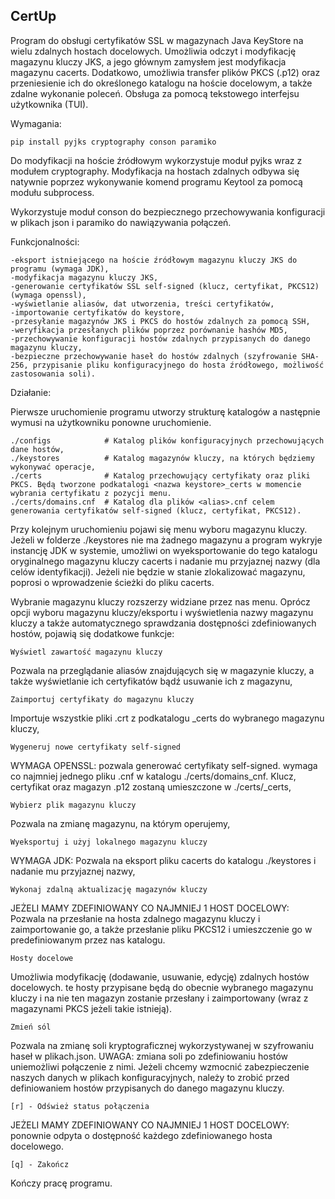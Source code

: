 CertUp
-----------------------------------------------------------------------------------------------------------------------

Program do obsługi certyfikatów SSL w magazynach Java KeyStore na wielu zdalnych hostach docelowych.
Umożliwia odczyt i modyfikację magazynu kluczy JKS, a jego głównym zamysłem jest modyfikacja magazynu cacerts.
Dodatkowo, umożliwia transfer plików PKCS (.p12) oraz przeniesienie ich do określonego katalogu na hoście docelowym,
a także zdalne wykonanie poleceń.
Obsługa za pomocą tekstowego interfejsu użytkownika (TUI).

Wymagania:

    pip install pyjks cryptography conson paramiko

Do modyfikacji na hoście źródłowym wykorzystuje moduł pyjks wraz z modułem cryptography. 
Modyfikacja na hostach zdalnych odbywa się natywnie poprzez wykonywanie komend programu Keytool za pomocą modułu subprocess.

Wykorzystuje moduł conson do bezpiecznego przechowywania konfiguracji w plikach json i paramiko do nawiązywania połączeń.

Funkcjonalności:

    -eksport istniejącego na hoście źródłowym magazynu kluczy JKS do programu (wymaga JDK),
    -modyfikacja magazynu kluczy JKS,
    -generowanie certyfikatów SSL self-signed (klucz, certyfikat, PKCS12) (wymaga openssl),
    -wyświetlanie aliasów, dat utworzenia, treści certyfikatów,
    -importowanie certyfikatów do keystore,
    -przesyłanie magazynów JKS i PKCS do hostów zdalnych za pomocą SSH,
    -weryfikacja przesłanych plików poprzez porównanie hashów MD5,
    -przechowywanie konfiguracji hostów zdalnych przypisanych do danego magazynu kluczy,
    -bezpieczne przechowywanie haseł do hostów zdalnych (szyfrowanie SHA-256, przypisanie pliku konfiguracyjnego do hosta źródłowego, możliwość zastosowania soli).

Działanie:

Pierwsze uruchomienie programu utworzy strukturę katalogów a następnie wymusi na użytkowniku ponowne uruchomienie.

    ./configs            # Katalog plików konfiguracyjnych przechowujących dane hostów,
    ./keystores          # Katalog magazynów kluczy, na których będziemy wykonywać operacje,
    ./certs              # Katalog przechowujący certyfikaty oraz pliki PKCS. Będą tworzone podkatalogi <nazwa keystore>_certs w momencie wybrania certyfikatu z pozycji menu.
    ./certs/domains.cnf  # Katalog dla plików <alias>.cnf celem generowania certyfikatów self-signed (klucz, certyfikat, PKCS12).

Przy kolejnym uruchomieniu pojawi się menu wyboru magazynu kluczy. Jeżeli w folderze ./keystores nie ma żadnego magazynu a program wykryje instancję JDK w systemie, 
umożliwi on wyeksportowanie do tego katalogu oryginalnego magazynu kluczy cacerts i nadanie mu przyjaznej nazwy (dla celów identyfikacji). 
Jeżeli nie będzie w stanie zlokalizować magazynu, poprosi o wprowadzenie ścieżki do pliku cacerts. 

Wybranie magazynu kluczy rozszerzy widziane przez nas menu. Oprócz opcji wyboru magazynu kluczy/eksportu i wyświetlenia nazwy magazynu kluczy a także automatycznego sprawdzania dostępności zdefiniowanych hostów, pojawią się dodatkowe funkcje:

    Wyświetl zawartość magazynu kluczy

Pozwala na przeglądanie aliasów znajdujących się w magazynie kluczy, a także wyświetlanie ich certyfikatów bądź usuwanie ich z magazynu,
    
    Zaimportuj certyfikaty do magazynu kluczy
    
Importuje wszystkie pliki .crt z podkatalogu <nazwa magazynu kluczy>_certs do wybranego magazynu kluczy,
    
    Wygeneruj nowe certyfikaty self-signed

WYMAGA OPENSSL: pozwala generować certyfikaty self-signed. wymaga co najmniej jednego pliku <alias>.cnf w katalogu ./certs/domains_cnf.
                Klucz, certyfikat oraz magazyn .p12 zostaną umieszczone w ./certs/<nazwa magazynu kluczy>_certs,
    
    Wybierz plik magazynu kluczy
    
Pozwala na zmianę magazynu, na którym operujemy,
    
    Wyeksportuj i użyj lokalnego magazynu kluczy

WYMAGA JDK:  Pozwala na eksport pliku cacerts do katalogu ./keystores i nadanie mu przyjaznej nazwy,
    
    Wykonaj zdalną aktualizację magazynów kluczy

JEŻELI MAMY ZDEFINIOWANY CO NAJMNIEJ 1 HOST DOCELOWY: Pozwala na przesłanie na hosta zdalnego magazynu kluczy i zaimportowanie go, 
                                                      a także przesłanie pliku PKCS12 i umieszczenie go w predefiniowanym przez nas
                                                      katalogu.
    
    Hosty docelowe

Umożliwia modyfikację (dodawanie, usuwanie, edycję) zdalnych hostów docelowych. te hosty przypisane będą do obecnie wybranego magazynu kluczy
i na nie ten magazyn zostanie przesłany i zaimportowany (wraz z magazynami PKCS jeżeli takie istnieją).
                                                            
    Zmień sól

Pozwala na zmianę soli kryptograficznej wykorzystywanej w szyfrowaniu haseł w plikach.json.
UWAGA: zmiana soli po zdefiniowaniu hostów uniemożliwi połączenie z nimi. Jeżeli chcemy wzmocnić zabezpieczenie naszych danych 
w plikach konfiguracyjnych, należy to zrobić przed definiowaniem hostów przypisanych do danego magazynu kluczy.

    [r] - Odśwież status połączenia

JEŻELI MAMY ZDEFINIOWANY CO NAJMNIEJ 1 HOST DOCELOWY: ponownie odpyta o dostępność każdego zdefiniowanego hosta docelowego.

    [q] - Zakończ

Kończy pracę programu.



